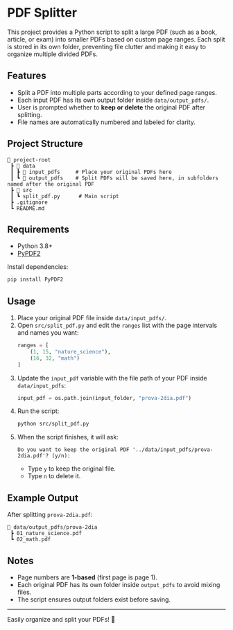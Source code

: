 # PDF Splitter

This project provides a Python script to split a large PDF (such as a book, article, or exam) into smaller PDFs based on custom page ranges. Each split is stored in its own folder, preventing file clutter and making it easy to organize multiple divided PDFs.

## Features
- Split a PDF into multiple parts according to your defined page ranges.
- Each input PDF has its own output folder inside `data/output_pdfs/`.
- User is prompted whether to **keep or delete** the original PDF after splitting.
- File names are automatically numbered and labeled for clarity.

## Project Structure
```
📂 project-root
 ┣ 📂 data
 ┃ ┣ 📂 input_pdfs     # Place your original PDFs here
 ┃ ┗ 📂 output_pdfs    # Split PDFs will be saved here, in subfolders named after the original PDF
 ┣ 📂 src
 ┃ ┗ split_pdf.py      # Main script
 ┣ .gitignore
 ┗ README.md
```

## Requirements
- Python 3.8+
- [PyPDF2](https://pypi.org/project/pypdf2/)

Install dependencies:
```bash
pip install PyPDF2
```

## Usage
1. Place your original PDF file inside `data/input_pdfs/`.
2. Open `src/split_pdf.py` and edit the `ranges` list with the page intervals and names you want:
   ```python
   ranges = [
       (1, 15, "nature_science"),
       (16, 32, "math")
   ]
   ```
3. Update the `input_pdf` variable with the file path of your PDF inside `data/input_pdfs`:
   ```python
   input_pdf = os.path.join(input_folder, "prova-2dia.pdf")
   ```
4. Run the script:
   ```bash
   python src/split_pdf.py
   ```
5. When the script finishes, it will ask:
   ```
   Do you want to keep the original PDF '../data/input_pdfs/prova-2dia.pdf'? (y/n):
   ```
   - Type `y` to keep the original file.
   - Type `n` to delete it.

## Example Output
After splitting `prova-2dia.pdf`:
```
📂 data/output_pdfs/prova-2dia
 ┣ 01_nature_science.pdf
 ┗ 02_math.pdf
```

## Notes
- Page numbers are **1-based** (first page is page 1).
- Each original PDF has its own folder inside `output_pdfs` to avoid mixing files.
- The script ensures output folders exist before saving.

---
Easily organize and split your PDFs! 🚀